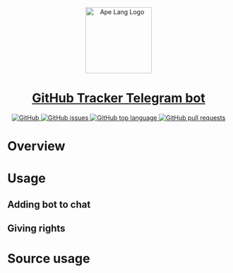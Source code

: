 <a href="#">
    <div align="center">
        <img alt="Ape Lang Logo" height="150" src="https://github.com/DanilAndreev/github-tracker-telegram-bot/blob/master/media/bot-logo.jpg"/>
    </div>
    <div align="center">
        <h1>GitHub Tracker Telegram bot</h1>
    </div>
    <div align="center">
        <img alt="GitHub" src="https://img.shields.io/github/license/DanilAndreev/github-tracker-telegram-bot"/>
        <img alt="GitHub issues" src="https://img.shields.io/github/issues-raw/DanilAndreev/github-tracker-telegram-bot">
        <img alt="GitHub top language" src="https://img.shields.io/github/languages/top/DanilAndreev/github-tracker-telegram-bot">
        <img alt="GitHub pull requests" src="https://img.shields.io/github/issues-pr/DanilAndreev/github-tracker-telegram-bot">
    </div>   
</a>

# Overview

# Usage
## Adding bot to chat

## Giving rights

# Source usage


